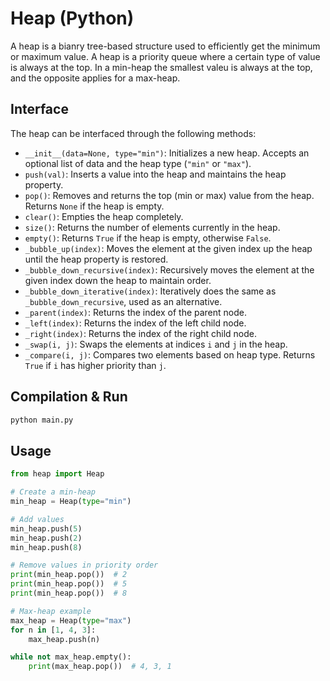 # Heap (Python)

A heap is a bianry tree-based structure used to efficiently get the minimum or maximum value. A heap is a priority queue where a certain type of value is always at the top. In a min-heap the smallest valeu is always at the top, and the opposite applies for a max-heap.

## Interface

The heap can be interfaced through the following methods:

* `__init__(data=None, type="min")`: Initializes a new heap. Accepts an optional list of data and the heap type (`"min"` or `"max"`).
* `push(val)`: Inserts a value into the heap and maintains the heap property.
* `pop()`: Removes and returns the top (min or max) value from the heap. Returns `None` if the heap is empty.
* `clear()`: Empties the heap completely.
* `size()`: Returns the number of elements currently in the heap.
* `empty()`: Returns `True` if the heap is empty, otherwise `False`.
* `_bubble_up(index)`: Moves the element at the given index up the heap until the heap property is restored.
* `_bubble_down_recursive(index)`: Recursively moves the element at the given index down the heap to maintain order.
* `_bubble_down_iterative(index)`: Iteratively does the same as `_bubble_down_recursive`, used as an alternative.
* `_parent(index)`: Returns the index of the parent node.
* `_left(index)`: Returns the index of the left child node.
* `_right(index)`: Returns the index of the right child node.
* `_swap(i, j)`: Swaps the elements at indices `i` and `j` in the heap.
* `_compare(i, j)`: Compares two elements based on heap type. Returns `True` if `i` has higher priority than `j`.

## Compilation & Run

```sh
python main.py
```

## Usage

```python
from heap import Heap

# Create a min-heap
min_heap = Heap(type="min")

# Add values
min_heap.push(5)
min_heap.push(2)
min_heap.push(8)

# Remove values in priority order
print(min_heap.pop())  # 2
print(min_heap.pop())  # 5
print(min_heap.pop())  # 8

# Max-heap example
max_heap = Heap(type="max")
for n in [1, 4, 3]:
    max_heap.push(n)

while not max_heap.empty():
    print(max_heap.pop())  # 4, 3, 1
```
